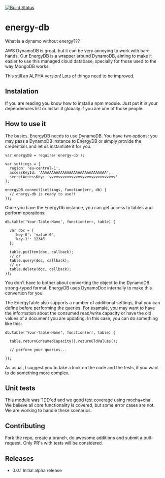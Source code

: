 [![Build Status](https://travis-ci.org/schrodervictor/energy-db.svg?branch=master)](https://travis-ci.org/schrodervictor/energy-db)

energy-db
=========

What is a dynamo without energy???

AWS DynamoDB is great, but it can be very annoying to work with bare hands.
Our EnergyDB is a wrapper around DynamoDB, aiming to make it easier to use
this managed cloud database, specially for those used to the way MongoDB works.

This still an ALPHA version! Lots of things need to be improved.

## Instalation

If you are reading you know how to install a npm module. Just put it in your
dependencies list or install it globally if you are one of those people.

## How to use it

The basics. EnergyDB needs to use DynamoDB. You have two options: you may pass
a DynamoDB instance to EnergyDB or simply provide the credentials and let us
instantiate it for you:

```
var energyDB = require('energy-db');

var settings = {
  region: 'eu-central-1',
  accessKeyId: 'AAAAAAAAAAAAAAAAAAAAAAAAAAAAAA',
  secretAccessKey: 'vvvvvvvvvvvvvvvvvvvvvvvvvvvvvv'
};

energyDB.connect(settings, function(err, db) {
  // energy-db is ready to use!!
});
```

Once you have the EnergyDb instance, you can get access to tables and perform
operations:

```
db.table('Your-Table-Name', function(err, table) {

  var doc = {
    'key-0': 'value-0',
    'key-1': 12345
  };

  table.putItem(doc, callback);
  // or
  table.query(doc, callback);
  // or
  table.delete(doc, callback);
});

```

You don't have to bother about converting the object to the DynamoDB
strong-typed format. EnergyDB uses DynamoDoc internally to make this
convertion for you.

The EnergyTable also supports a number of additional settings, that you can
define before performing the queries. For example, you may want to have the
information about the consumed read/write capacity or have the old values of
a document you are updating. In this case, you can do something like this:

```
db.table('Your-Table-Name', function(err, table) {

  table.returnConsumedCapacity().returnOldValues();

  // perform your queries...

});

```

As usual, I suggest you to take a look on the code and the tests, if you want
to do something more complex.

## Unit tests

This module was TDD'ed and we good test coverage using mocha+chai. We believe
all core functionality is covered, but some error cases are not. We are
working to handle these scenarios.

## Contributing

Fork the repo, create a branch, do awesome additions and submit a
pull-request. Only PR's with tests will be considered.

## Releases

* 0.0.1 Initial alpha release

